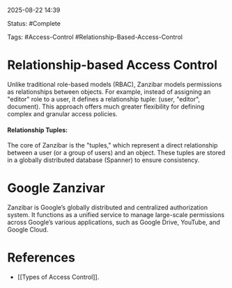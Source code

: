 
2025-08-22 14:39

Status: #Complete

Tags: #Access-Control #Relationship-Based-Access-Control

# Relationship-based Access Control

Unlike traditional role-based models (RBAC), Zanzibar models permissions as relationships between objects. For example, instead of assigning an "editor" role to a user, it defines a relationship tuple: (user, "editor", document). This approach offers much greater flexibility for defining complex and granular access policies.

#### Relationship Tuples:

The core of Zanzibar is the "tuples," which represent a direct relationship between a user (or a group of users) and an object. These tuples are stored in a globally distributed database (Spanner) to ensure consistency.

# Google Zanzivar

Zanzibar is Google’s globally distributed and centralized authorization system. It functions as a unified service to manage large-scale permissions across Google’s various applications, such as Google Drive, YouTube, and Google Cloud.

# References

- [[Types of Access Control]].
